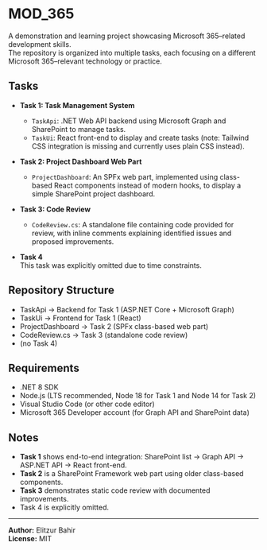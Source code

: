 # MOD_365

A demonstration and learning project showcasing Microsoft 365–related development skills.  
The repository is organized into multiple tasks, each focusing on a different Microsoft 365–relevant technology or practice.

## Tasks

- **Task 1: Task Management System**
  - `TaskApi`: .NET Web API backend using Microsoft Graph and SharePoint to manage tasks.
  - `TaskUi`: React front-end to display and create tasks (note: Tailwind CSS integration is missing and currently uses plain CSS instead).

- **Task 2: Project Dashboard Web Part**
  - `ProjectDashboard`: An SPFx web part, implemented using class-based React components instead of modern hooks, to display a simple SharePoint project dashboard.

- **Task 3: Code Review**
  - `CodeReview.cs`: A standalone file containing code provided for review, with inline comments explaining identified issues and proposed improvements.

- **Task 4**  
  This task was explicitly omitted due to time constraints.

## Repository Structure

- TaskApi → Backend for Task 1 (ASP.NET Core + Microsoft Graph)
- TaskUi → Frontend for Task 1 (React)
- ProjectDashboard → Task 2 (SPFx class-based web part)
- CodeReview.cs → Task 3 (standalone code review)
- (no Task 4)

## Requirements

- .NET 8 SDK
- Node.js (LTS recommended, Node 18 for Task 1 and Node 14 for Task 2)
- Visual Studio Code (or other code editor)
- Microsoft 365 Developer account (for Graph API and SharePoint data)

## Notes

- **Task 1** shows end-to-end integration: SharePoint list → Graph API → ASP.NET API → React front-end.  
- **Task 2** is a SharePoint Framework web part using older class-based components.  
- **Task 3** demonstrates static code review with documented improvements.  
- Task 4 is explicitly omitted.

---

**Author:** Elitzur Bahir  
**License:** MIT
